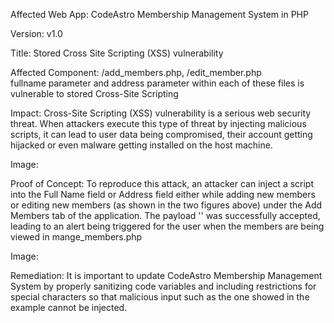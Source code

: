 Affected Web App: CodeAstro Membership Management System in PHP

Version: v1.0

Title: Stored Cross Site Scripting (XSS) vulnerability

Affected Component: /add_members.php, /edit_member.php <br>
fullname parameter and address parameter within each of these files is vulnerable to stored Cross-Site Scripting

Impact: Cross-Site Scripting (XSS) vulnerability is a serious web security threat. When attackers execute this type of threat by injecting malicious scripts, it can lead to user data being compromised, their account getting hijacked or even malware getting installed on the host machine.

Image: 



Proof of Concept: To reproduce this attack, an attacker can inject a script into the Full Name field or Address field either while adding new members or editing new members (as shown in the two figures above) under the Add Members tab of the application. The payload '<script>alert(1)</script>' was successfully accepted, leading to an alert being triggered for the user when the members are being viewed in mange_members.php

Image:


Remediation: It is important to update CodeAstro Membership Management System by properly sanitizing code variables and including restrictions for special characters so that malicious input such as the one showed in the example cannot be injected. 
